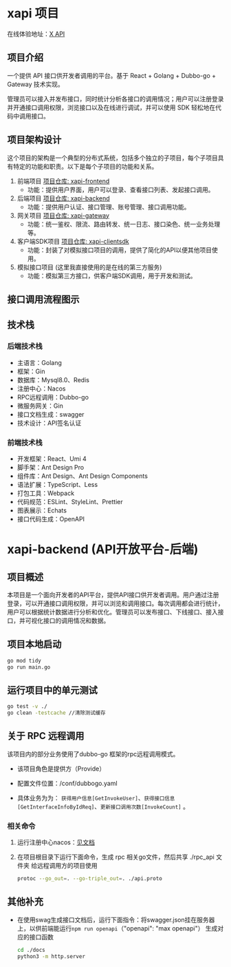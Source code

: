 # xapi 项目

在线体验地址：[X API]()

## 项目介绍

一个提供 API 接口供开发者调用的平台。基于 React + Golang + Dubbo-go + Gateway 技术实现。

管理员可以接入并发布接口，同时统计分析各接口的调用情况；用户可以注册登录并开通接口调用权限，浏览接口以及在线进行调试，并可以使用 SDK 轻松地在代码中调用接口。

## 项目架构设计

这个项目的架构是一个典型的分布式系统，包括多个独立的子项目，每个子项目具有特定的功能和职责。以下是每个子项目的功能和关系。

1. 前端项目 [项目仓库: xapi-frontend](https://github.com/xiaoxiongmao5/xapi-frontend)
    * 功能：提供用户界面，用户可以登录、查看接口列表、发起接口调用。
2. 后端项目 [项目仓库: xapi-backend](https://github.com/xiaoxiongmao5/xapi-backend)
    * 功能：提供用户认证、接口管理、账号管理、接口调用功能。
3. 网关项目 [项目仓库: xapi-gateway](https://github.com/xiaoxiongmao5/xapi-gateway)
    * 功能：统一鉴权、限流、路由转发、统一日志、接口染色、统一业务处理等。
4. 客户端SDK项目 [项目仓库: xapi-clientsdk](https://github.com/xiaoxiongmao5/xapi-clientsdk)
    * 功能：封装了对模拟接口项目的调用，提供了简化的API以便其他项目使用。
5. 模拟接口项目 (这里我直接使用的是在线的第三方服务)
    * 功能：模拟第三方接口，供客户端SDK调用，用于开发和测试。

## 接口调用流程图示

## 技术栈

### 后端技术栈
* 主语言：Golang
* 框架：Gin
* 数据库：Mysql8.0、Redis
* 注册中心：Nacos
* RPC远程调用：Dubbo-go
* 微服务网关：Gin
* 接口文档生成：swagger
* 技术设计：API签名认证

### 前端技术栈

* 开发框架：React、Umi 4
* 脚手架：Ant Design Pro
* 组件库：Ant Design、Ant Design Components
* 语法扩展：TypeScript、Less
* 打包工具：Webpack
* 代码规范：ESLint、StyleLint、Prettier
* 图表展示：Echats
* 接口代码生成：OpenAPI

# xapi-backend (API开放平台-后端)

## 项目概述

本项目是一个面向开发者的API平台，提供API接口供开发者调用。用户通过注册登录，可以开通接口调用权限，并可以浏览和调用接口。每次调用都会进行统计，用户可以根据统计数据进行分析和优化。管理员可以发布接口、下线接口、接入接口，并可视化接口的调用情况和数据。

## 项目本地启动

```bash
go mod tidy
go run main.go
```

## 运行项目中的单元测试

```bash
go test -v ./
go clean -testcache //清除测试缓存
```

## 关于 RPC 远程调用

该项目内的部分业务使用了dubbo-go 框架的rpc远程调用模式。

* 该项目角色是提供方（Provide）

* 配置文件位置：/conf/dubbogo.yaml

* 具体业务为为： `获得用户信息[GetInvokeUser]`、`获得接口信息[GetInterfaceInfoByIdReq]`、`更新接口调用次数[InvokeCount]` 。

### 相关命令

1. 运行注册中心nacos：[见文档](https://blog.csdn.net/trinityleo5/article/details/132622712?spm=1001.2014.3001.5502)

2. 在项目根目录下运行下面命令，生成 rpc 相关go文件，然后共享 ./rpc_api 文件夹 给远程调用方的项目使用
    ```bash
    protoc --go_out=. --go-triple_out=. ./api.proto
    ```

## 其他补充

* 在使用swag生成接口文档后，运行下面指令：将swagger.json挂在服务器上，以供前端能运行`npm run openapi`（"openapi": "max openapi"） 生成对应的接口函数

    ```bash
    cd ./docs
    python3 -m http.server
    ```